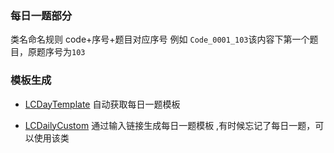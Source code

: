 ### 每日一题部分

类名命名规则
code+序号+题目对应序号
例如 `Code_0001_103`该内容下第一个题目，原题序号为`103`


### 模板生成

- [LCDayTemplate](./LCDayTemplate.java)  自动获取每日一题模板

- [LCDailyCustom](./LCDailyCustom.java) 通过输入链接生成每日一题模板 ,有时候忘记了每日一题，可以使用该类